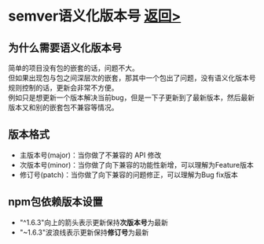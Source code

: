 # semver语义化版本号 [返回>](https://github.com/hecheng1996lzg/KaseiMiniProgram "返回>")

## 为什么需要语义化版本号
简单的项目没有包的嵌套的话，问题不大。  
但如果出现包与包之间深层次的嵌套，那其中一个包出了问题，没有语义化版本号规则控制的话，更新会非常不方便。  
例如只是想更新一个版本解决当前bug，但是一下子更新到了最新版本，然后最新版本又和别的嵌套包不兼容等情况。

## 版本格式
- 主版本号(major)：当你做了不兼容的 API 修改
- 次版本号(minor)：当你做了向下兼容的功能性新增，可以理解为Feature版本
- 修订号(patch)：当你做了向下兼容的问题修正，可以理解为Bug fix版本

## npm包依赖版本设置
- "^1.6.3"向上的箭头表示更新保持**次版本号**为最新
- "~1.6.3"波浪线表示更新保持**修订号**为最新